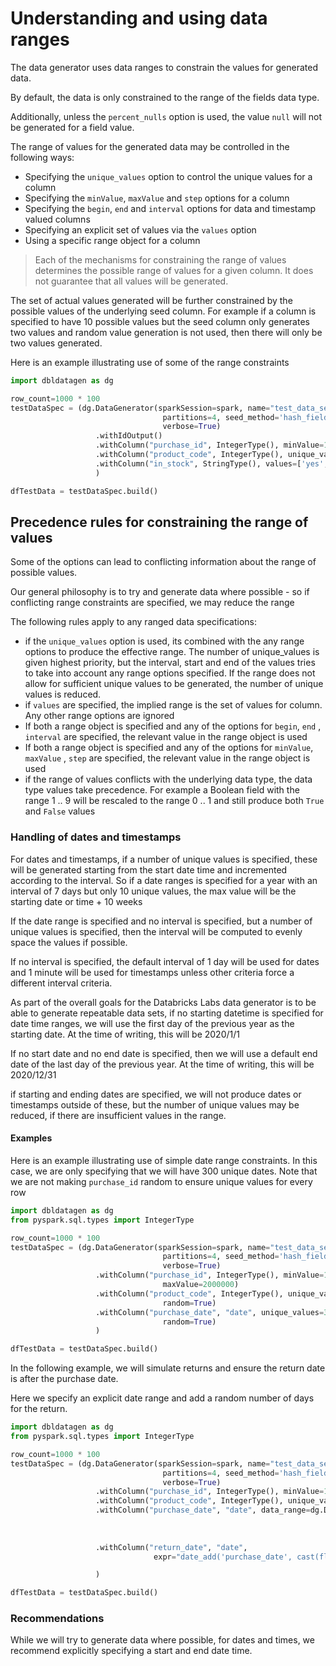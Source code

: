 # Understanding and using data ranges

The data generator uses data ranges to constrain the values for generated data. 

By default, the data is only constrained to the range of the fields data type. 

Additionally, unless the `percent_nulls` option is used, the value `null` will not be generated for a field value.

The range of values for the generated data may be controlled in the following ways:
- Specifying the `unique_values` option to control the unique values for a column
- Specifying the `minValue`, `maxValue` and `step` options for a column
- Specifying the `begin`, `end` and `interval` options for data and timestamp valued columns
- Specifying an explicit set of values via the `values` option
- Using a specific range object for a column

> Each of the mechanisms for constraining the range of values determines the possible range of values
> for a given column. It does not guarantee that all values will be generated.

The set of actual values generated will be further constrained by the possible values of the underlying seed column. 
For example if a column is specified to have 10 possible values but the seed column only generates two values 
and random value generation is not used, then there will only be two values generated.

Here is an example illustrating use of some of the range constraints 

```python 
import dbldatagen as dg

row_count=1000 * 100
testDataSpec = (dg.DataGenerator(sparkSession=spark, name="test_data_set1", rows=row_count,
                                  partitions=4, seed_method='hash_fieldname', 
                                  verbose=True)
                   .withIdOutput()
                   .withColumn("purchase_id", IntegerType(), minValue=1000000, maxValue=2000000, random=True)
                   .withColumn("product_code", IntegerType(), unique_values=10000, random=True)
                   .withColumn("in_stock", StringType(), values=['yes', 'no', 'unknown'])
                   )

dfTestData = testDataSpec.build()
```

## Precedence rules for constraining the range of values

Some of the options can lead to conflicting information about the range of possible values. 
 
Our general philosophy is to try and generate data where possible - so if conflicting range constraints are specified, 
we may reduce the range

The following rules apply to any ranged data specifications:

- if the `unique_values` option is used, its combined with the any range options to produce the effective range. 
The number of unique_values is given highest priority, but the interval, start and end of the values tries to take 
into account any range options specified. If the range does not allow for sufficient unique values to be generated, 
the number of unique values is reduced. 
- if `values` are specified, the implied range is the set of values for column. Any other range options are ignored
- If both a range object is specified and any of the options for `begin`, `end` , `interval` are specified, 
the relevant value in the range object is used
- If both a range object is specified and any of the options for `minValue`, `maxValue` , `step` are specified, 
the relevant value in the range object is used
- if the range of values conflicts with the underlying data type, the data type values take precedence. For example 
a Boolean field with the range 1 .. 9 will be rescaled to the range 0 .. 1 and still produce both `True` and `False` 
values

### Handling of dates and timestamps

For dates and timestamps, if a number of unique values is specified, these will be generated starting from the start 
date time and incremented according to the interval. So if a date ranges is specified for a year with an interval of 7 
days but only 10 unique values, the max value will be the starting date or time + 10 weeks

If the date range is specified and no interval is specified, but a number of unique values is specified, then 
the interval will be computed to evenly space the values if possible.

If no interval is specified, the default interval of 1 day will be used for dates and 1 minute will be used for 
timestamps unless other criteria force a different interval criteria.

As part of the overall goals for the Databricks Labs data generator is to be able to generate repeatable data sets, 
if no starting datetime is specified for date time ranges, we will use the first day of the previous year as 
the starting date. At the time of writing, this will be 2020/1/1

If no start date and no end date is specified, then we will use a default end date of the last day of the previous year.
At the time of writing, this will be 2020/12/31

if starting and ending dates are specified, we will not produce dates or timestamps outside of these, but the number of 
unique values may be reduced, if there are insufficient values in the range.

#### Examples
Here is an example illustrating use of simple date range constraints. In this case, we are only specifying that
 we will have 300 unique dates. Note that we are not making `purchase_id` random to ensure unique values for every row

```python 
import dbldatagen as dg
from pyspark.sql.types import IntegerType

row_count=1000 * 100
testDataSpec = (dg.DataGenerator(sparkSession=spark, name="test_data_set1", rows=row_count,
                                  partitions=4, seed_method='hash_fieldname', 
                                  verbose=True)
                   .withColumn("purchase_id", IntegerType(), minValue=1000000, 
                                  maxValue=2000000)
                   .withColumn("product_code", IntegerType(), unique_values=10000, 
                                  random=True)
                   .withColumn("purchase_date", "date", unique_values=300, 
                                  random=True)
                   )

dfTestData = testDataSpec.build()
```

In the following example, we will simulate returns and ensure the return date is after the purchase date.

Here we specify an explicit date range and add a random number of days for the return.

```python 
import dbldatagen as dg
from pyspark.sql.types import IntegerType

row_count=1000 * 100
testDataSpec = (dg.DataGenerator(sparkSession=spark, name="test_data_set1", rows=row_count,
                                  partitions=4, seed_method='hash_fieldname', 
                                  verbose=True)
                   .withColumn("purchase_id", IntegerType(), minValue=1000000, maxValue=2000000)
                   .withColumn("product_code", IntegerType(), unique_values=10000, random=True)
                   .withColumn("purchase_date", "date", data_range=dg.DateRange("2017-10-01 00:00:00",
                                                                             "2018-10-06 11:55:00",
                                                                             "days=3"), 
                                                                                   random=True)
                   .withColumn("return_date", "date", 
                                expr="date_add('purchase_date', cast(floor(rand() * 100 + 1) as int))")

                   )

dfTestData = testDataSpec.build()
```


### Recommendations

While we will try to generate data where possible, for dates and times, we recommend explicitly specifying a 
start and end date time. 

